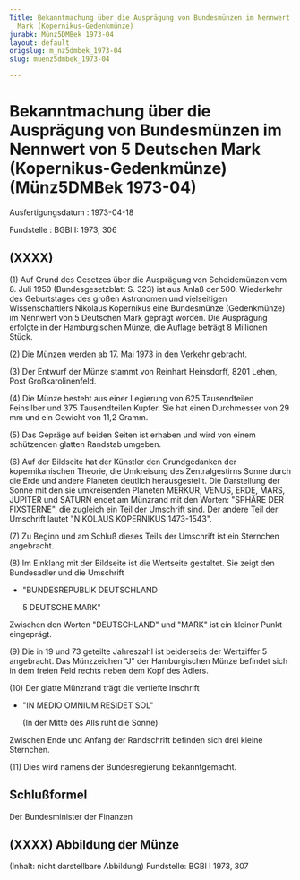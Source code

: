 ```yaml
---
Title: Bekanntmachung über die Ausprägung von Bundesmünzen im Nennwert von 5 Deutschen
  Mark (Kopernikus-Gedenkmünze)
jurabk: Münz5DMBek 1973-04
layout: default
origslug: m_nz5dmbek_1973-04
slug: muenz5dmbek_1973-04

---
```


# Bekanntmachung über die Ausprägung von Bundesmünzen im Nennwert von 5 Deutschen Mark (Kopernikus-Gedenkmünze) (Münz5DMBek 1973-04)

Ausfertigungsdatum
:   1973-04-18

Fundstelle
:   BGBl I: 1973, 306



## (XXXX)

(1) Auf Grund des Gesetzes über die Ausprägung von Scheidemünzen vom 8. Juli 1950 (Bundesgesetzblatt S. 323) ist aus Anlaß der 500. Wiederkehr des Geburtstages des großen Astronomen und vielseitigen Wissenschaftlers Nikolaus Kopernikus eine Bundesmünze (Gedenkmünze) im Nennwert von 5 Deutschen Mark geprägt worden. Die Ausprägung erfolgte in der Hamburgischen Münze, die Auflage beträgt 8 Millionen Stück.

(2) Die Münzen werden ab 17. Mai 1973 in den Verkehr gebracht.

(3) Der Entwurf der Münze stammt von Reinhart Heinsdorff, 8201 Lehen, Post Großkarolinenfeld.

(4) Die Münze besteht aus einer Legierung von 625 Tausendteilen Feinsilber und 375 Tausendteilen Kupfer. Sie hat einen Durchmesser von 29 mm und ein Gewicht von 11,2 Gramm.

(5) Das Gepräge auf beiden Seiten ist erhaben und wird von einem schützenden glatten Randstab umgeben.

(6) Auf der Bildseite hat der Künstler den Grundgedanken der kopernikanischen Theorie, die Umkreisung des Zentralgestirns Sonne durch die Erde und andere Planeten deutlich herausgestellt. Die Darstellung der Sonne mit den sie umkreisenden Planeten MERKUR, VENUS, ERDE, MARS, JUPITER und SATURN endet am Münzrand mit den Worten: "SPHÄRE DER FIXSTERNE", die zugleich ein Teil der Umschrift sind. Der andere Teil der Umschrift lautet "NIKOLAUS KOPERNIKUS 1473-1543".

(7) Zu Beginn und am Schluß dieses Teils der Umschrift ist ein Sternchen angebracht.

(8) Im Einklang mit der Bildseite ist die Wertseite gestaltet. Sie zeigt den Bundesadler und die Umschrift

*   "BUNDESREPUBLIK DEUTSCHLAND

    5 DEUTSCHE MARK"



Zwischen den Worten "DEUTSCHLAND" und "MARK" ist ein kleiner Punkt eingeprägt.

(9) Die in 19 und 73 geteilte Jahreszahl ist beiderseits der Wertziffer 5 angebracht. Das Münzzeichen "J" der Hamburgischen Münze befindet sich in dem freien Feld rechts neben dem Kopf des Adlers.

(10) Der glatte Münzrand trägt die vertiefte Inschrift

*   "IN MEDIO OMNIUM RESIDET SOL"

    (In der Mitte des Alls ruht die Sonne)



Zwischen Ende und Anfang der Randschrift befinden sich drei kleine Sternchen.

(11) Dies wird namens der Bundesregierung bekanntgemacht.


## Schlußformel

Der Bundesminister der Finanzen


## (XXXX) Abbildung der Münze

(Inhalt: nicht darstellbare Abbildung)
Fundstelle: BGBl I 1973, 307

